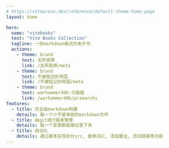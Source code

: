 ```yaml
---
# https://vitepress.dev/reference/default-theme-home-page
layout: home

hero:
  name: "vitebooks"
  text: "Vite Books Collection"
  tagline: 一些markdown格式的电子书
  actions:
    - theme: brand
      text: 无所畏惧
      link: /无所畏惧/meta
    - theme: brand
      text: 不被铭记的帝国
      link: /不被铭记的帝国/meta
    - theme: brand
      text: warhammer40k-元数据
      link: /warhammer40k/primarchs
features:
  - title: 完全由markdown构建
    details: 每一个小节是单独的markdown文件
  - title: 由git进行版本管理
    details: 每一个变更都能被记录下来
  - title: 自动化
    details: 通过脚本实现拆分src, 替换词汇, 添加脚注, 添加链接等功能
---
```


